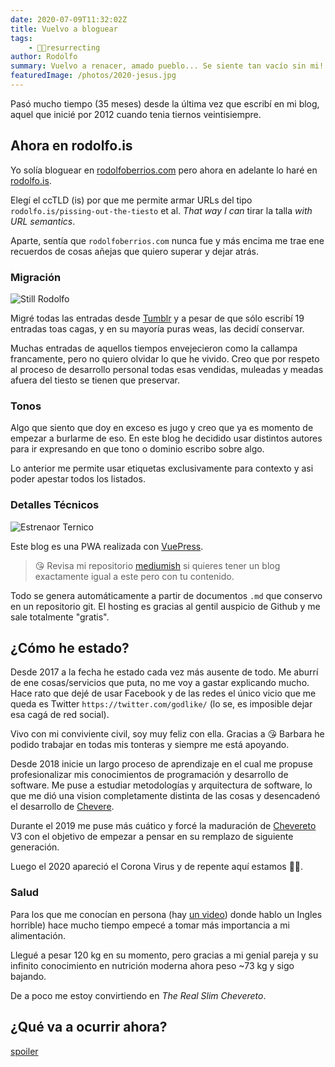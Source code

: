 ```yaml
---
date: 2020-07-09T11:32:02Z
title: Vuelvo a bloguear
tags:
    - ✊🏾resurrecting
author: Rodolfo
summary: Vuelvo a renacer, amado pueblo... Se siente tan vacío sin mi!
featuredImage: /photos/2020-jesus.jpg
---
```


Pasó mucho tiempo (35 meses) desde la última vez que escribí en mi blog, aquel que inicié por 2012 cuando tenia tiernos veintisiempre.

## Ahora en rodolfo.is

Yo solía bloguear en [rodolfoberrios.com](https://rodolfoberrios.com/) pero ahora en adelante lo haré en [rodolfo.is](https://rodolfo.is/).

Elegí el ccTLD (is) por que me permite armar URLs del tipo `rodolfo.is/pissing-out-the-tiesto` et al. _That way I can_ tirar la talla _with URL semantics_.

Aparte, sentía que `rodolfoberrios.com` nunca fue y más encima me trae ene recuerdos de cosas añejas que quiero superar y dejar atrás.

### Migración

![Still Rodolfo](/photos/2020-still-dre.gif)

Migré todas las entradas desde [Tumblr](https://tumblr.com/) y a pesar de que sólo escribí 19 entradas toas cagas, y en su mayoría puras weas, las decidí conservar.

Muchas entradas de aquellos tiempos envejecieron como la callampa francamente, pero no quiero olvidar lo que he vivido. Creo que por respeto al proceso de desarrollo personal todas esas vendidas, muleadas y meadas afuera del tiesto se tienen que preservar.

### Tonos

Algo que siento que doy en exceso es jugo y creo que ya es momento de empezar a burlarme de eso. En este blog he decidido usar distintos autores para ir expresando en que tono o dominio escribo sobre algo.

Lo anterior me permite usar etiquetas exclusivamente para contexto y asi poder apestar todos los listados.

### Detalles Técnicos

![Estrenaor Ternico](/photos/2020-ronco-retes.jpg)

Este blog es una PWA realizada con [VuePress](https://vuepress.vuejs.org/).

> 😘 Revisa mi repositorio [mediumish](https://github.com/rodber/mediumish) si quieres tener un blog exactamente igual a este pero con tu contenido.

Todo se genera automáticamente a partir de documentos `.md` que conservo en un repositorio git. El hosting es gracias al gentil auspicio de Github y me sale totalmente "gratis".

## ¿Cómo he estado?

Desde 2017 a la fecha he estado cada vez más ausente de todo. Me aburrí de ene cosas/servicios que puta, no me voy a gastar explicando mucho. Hace rato que dejé de usar Facebook y de las redes el único vicio que me queda es Twitter `https://twitter.com/godlike/` (lo se, es imposible dejar esa cagá de red social).

Vivo con mi conviviente civil, soy muy feliz con ella. Gracias a 😘 Barbara he podido trabajar en todas mis tonteras y siempre me está apoyando.

Desde 2018 inicie un largo proceso de aprendizaje en el cual me propuse profesionalizar mis conocimientos de programación y desarrollo de software. Me puse a estudiar metodologías y arquitectura de software, lo que me dió una vision completamente distinta de las cosas y desencadenó el desarrollo de [Chevere](https://chevere.org/).

Durante el 2019 me puse más cuático y forcé la maduración de [Chevereto](https://chevereto.com/) V3 con el objetivo de empezar a pensar en su remplazo de siguiente generación.

Luego el 2020 apareció el Corona Virus y de repente aquí estamos 🤷🏾.

### Salud

Para los que me conocían en persona (hay [un video](../2013/2013-04-06-junkstr-pitch.md)) donde hablo un Ingles horrible) hace mucho tiempo empecé a tomar más importancia a mi alimentación.

Llegué a pesar 120 kg en su momento, pero gracias a mi genial pareja y su infinito conocimiento en nutrición moderna ahora peso ~73 kg y sigo bajando.

De a poco me estoy convirtiendo en _The Real Slim Chevereto_.

## ¿Qué va a ocurrir ahora?

[spoiler](https://youtu.be/lcP5Qu2D2e0?t=43)
